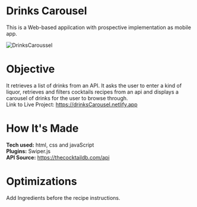 # Drinks Carousel
This is a Web-based appilcation with prospective implementation as mobile app.

![DrinksCaroussel](https://user-images.githubusercontent.com/90852186/164948773-d1870ed2-d122-474d-9e2a-cdd1332a2287.jpg)
# Objective
It retrieves a list of drinks from an API. It asks the user to enter a kind of liquor, retrieves and filters cocktails recipes from an api and displays a carousel of drinks for the user to browse through.<br>
Link to Live Project: https://drinksCarousel.netlify.app 
# How It's Made 
<b>Tech used:</b> html, css and javaScript<br>
<b>Plugins:</b> Swiper.js<br> 
<b>API Source:</b> https://thecocktaildb.com/api
# Optimizations
Add Ingredients before the recipe instructions.
